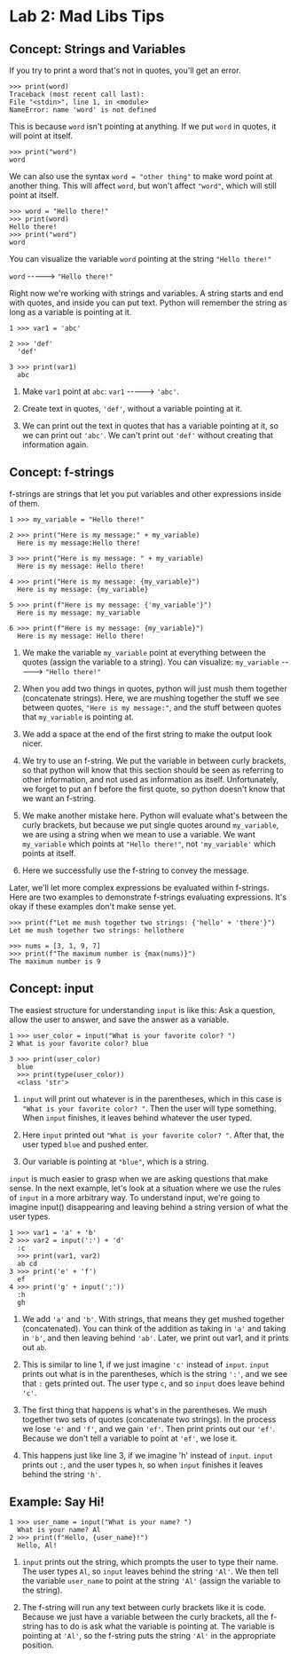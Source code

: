 # Lab 2: Mad Libs Tips

## Concept: Strings and Variables

If you try to print a word that's not in quotes, you'll get an error.

```
>>> print(word)
Traceback (most recent call last):
File "<stdin>", line 1, in <module>
NameError: name 'word' is not defined
```

This is because `word` isn't pointing at anything. If we put `word` in quotes, it will point at itself.

```
>>> print("word")
word
```

We can also use the syntax `word = "other thing"` to make word point at another thing. This will affect `word`, but won't affect `"word"`, which will still point at itself.

```
>>> word = "Hello there!"
>>> print(word)
Hello there!
>>> print("word")
word
```

You can visualize the variable `word` pointing at the string `"Hello there!"`

`word` -----> `"Hello there!"`

Right now we're working with strings and variables. A string starts and end with quotes, and inside you can put text. Python will remember the string as long as a variable is pointing at it.

```
1 >>> var1 = 'abc'

2 >>> 'def'
  'def'

3 >>> print(var1)
  abc
```

1. Make `var1` point at `abc`: `var1` -----> `'abc'`.

1. Create text in quotes, `'def'`, without a variable pointing at it.

1. We can print out the text in quotes that has a variable pointing at it, so we can print out `'abc'`. We can't print out `'def'` without creating that information again.

## Concept: f-strings

f-strings are strings that let you put variables and other expressions inside of them.

```
1 >>> my_variable = "Hello there!"

2 >>> print("Here is my message:" + my_variable)
  Here is my message:Hello there!

3 >>> print("Here is my message: " + my_variable)
  Here is my message: Hello there!

4 >>> print("Here is my message: {my_variable}")
  Here is my message: {my_variable}

5 >>> print(f"Here is my message: {'my_variable'}")
  Here is my message: my_variable

6 >>> print(f"Here is my message: {my_variable}")
  Here is my message: Hello there!
```

1. We make the variable `my_variable` point at everything between the quotes (assign the variable to a string). You can visualize: `my_variable` -----> `"Hello there!"`

1. When you add two things in quotes, python will just mush them together (concatenate strings). Here, we are mushing together the stuff we see between quotes, `"Here is my message:"`, and the stuff between quotes that `my_variable` is pointing at.

1. We add a space at the end of the first string to make the output look nicer.

1. We try to use an f-string. We put the variable in between curly brackets, so that python will know that this section should be seen as referring to other information, and not used as information as itself. Unfortunately, we forget to put an f before the first quote, so python doesn't know that we want an f-string.

5. We make another mistake here. Python will evaluate what's between the curly brackets, but because we put single quotes around `my_variable`, we are using a string when we mean to use a variable. We want `my_variable` which points at `"Hello there!"`, not `'my_variable'` which points at itself.

6. Here we successfully use the f-string to convey the message.



Later, we'll let more complex expressions be evaluated within f-strings. Here are two examples to demonstrate f-strings evaluating expressions. It's okay if these examples don't make sense yet.

```
>>> print(f"Let me mush together two strings: {'hello' + 'there'}")
Let me mush together two strings: hellothere

>>> nums = [3, 1, 9, 7]
>>> print(f"The maximum number is {max(nums)}")
The maximum number is 9
```

## Concept: input

The easiest structure for understanding `input` is like this: Ask a question, allow the user to answer, and save the answer as a variable.

```
1 >>> user_color = input("What is your favorite color? ")
2 What is your favorite color? blue

3 >>> print(user_color)
  blue
  >>> print(type(user_color))
  <class 'str'>

```

1. `input` will print out whatever is in the parentheses, which in this case is `"What is your favorite color? "`. Then the user will type something. When `input` finishes, it leaves behind whatever the user typed.

2. Here `input` printed out `"What is your favorite color? "`. After that, the user typed `blue` and pushed enter.

3. Our variable is pointing at `"blue"`, which is a string.

`input` is much easier to grasp when we are asking questions that make sense. In the next example, let's look at a situation where we use the rules of `input` in a more arbitrary way. To understand input, we're going to imagine input() disappearing and leaving behind a string version of what the user types.

```
1 >>> var1 = 'a' + 'b'
2 >>> var2 = input(':') + 'd'
  :c
  >>> print(var1, var2)
  ab cd
3 >>> print('e' + 'f')
  ef
4 >>> print('g' + input(':'))
  :h
  gh
```

1. We add `'a'` and `'b'`. With strings, that means they get mushed together (concatenated). You can think of the addition as taking in `'a'` and taking in `'b'`, and then leaving behind `'ab'`. Later, we print out var1, and it prints out `ab`.

2. This is similar to line 1, if we just imagine `'c'` instead of `input`. `input` prints out what is in the parentheses, which is the string `':'`, and we see that `:` gets printed out. The user type `c`, and so `input` does leave behind `'c'`.

3. The first thing that happens is what's in the parentheses. We mush together two sets of quotes (concatenate two strings). In the process we lose `'e'` and `'f'`, and we gain `'ef'`. Then print prints out our `'ef'`. Because we don't tell a variable to point at `'ef'`, we lose it.

4. This happens just like line 3, if we imagine 'h' instead of `input`. `input` prints out `:`, and the user types `h`, so when `input` finishes it leaves behind the string `'h'`.

## Example: Say Hi!

```
1 >>> user_name = input("What is your name? ")
  What is your name? Al
2 >>> print(f"Hello, {user_name}!")
  Hello, Al!
```

1. `input` prints out the string, which prompts the user to type their name. The user types `Al`, so `input` leaves behind the string `'Al'`. We then tell the variable `user_name` to point at the string `'Al'` (assign the variable to the string).

2. The f-string will run any text between curly brackets like it is code. Because we just have a variable between the curly brackets, all the f-string has to do is ask what the variable is pointing at. The variable is pointing at `'Al'`, so the f-string puts the string `'Al'` in the appropriate position.
